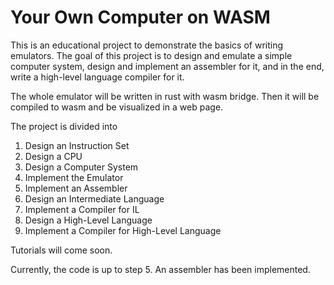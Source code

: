 # Your Own Computer on WASM

This is an educational project to demonstrate the basics of writing emulators. The goal of this project is to design and emulate a simple computer system, design and implement an assembler for it, and in the end, write a high-level language compiler for it.

The whole emulator will be written in rust with wasm bridge. Then it will be compiled to wasm and be visualized in a web page.

The project is divided into 

1. Design an Instruction Set
2. Design a CPU
3. Design a Computer System
4. Implement the Emulator
5. Implement an Assembler
6. Design an Intermediate Language
7. Implement a Compiler for IL
8. Design a High-Level Language
9. Implement a Compiler for High-Level Language

Tutorials will come soon.

Currently, the code is up to step 5. An assembler has been implemented.
